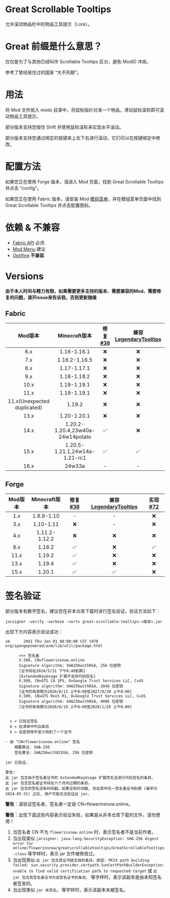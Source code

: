 # Great Scrollable Tooltips
允许滚动物品栏中的物品工具提示（Lore）。

# Great 前缀是什么意思？
仅仅是为了与其他已经叫作 Scrollable Tooltips 区分，避免 ModID 冲突。

参考了曾经居住过的国家 “大不列颠”。

# 用法
将 Mod 文件放入 mods 目录中，将鼠标指针对准一个物品，滑动鼠标滚轮即可滚动物品工具提示。

部分版本支持您按住 Shift 并使用鼠标滚轮来实现水平滚动。

部分版本支持您通过绑定的按键来上左下右进行滚动，它们可以在按键绑定中修改。

# 配置方法
如果您正在使用 Forge 版本，请进入 Mod 页面，找到 Great Scrollable Tooltips 并点击 “config”。

如果您正在使用 Fabric 版本，请安装 Mod [模组菜单](https://modrinth.com/mod/modmenu)，并在模组菜单页面中找到 Great Scrollable Tooltips 并点击配置图标。

# 依赖 & 不兼容
- [Fabric API](https://modrinth.com/mod/fabric-api) 必须.
- [Mod Menu](https://modrinth.com/mod/modmenu) 建议
- [Optifine](https://optifine.net/) **不兼容**.

# Versions
**由于本人时间与精力有限，如果需要更多支持的版本、需要兼容的Mod、需要修复的问题，请开issue来告诉我，否则更新随缘**

## Fabric
|           Mod版本           |          Minecraft版本           | 修复[#38](https://github.com/flowerinsnow-lights-opensource/GreatScrollableTooltips/issues/38) | 兼容[LegendaryTooltips](https://github.com/AHilyard/LegendaryTooltips) | 实现[#72](https://github.com/flowerinsnow-lights-opensource/GreatScrollableTooltips/issues/72) |
| :-------------------------: | :------------------------------: | :--------------------------------------------------------------------------------------------: | :--------------------------------------------------------------------: | :--------------------------------------------------------------------------------------------: |
|             6.x             |           1.16-1.16.1            |                                               ❌                                                |                                   ❌                                    |                                               ❌                                                |
|             7.x             |          1.16.2-1.16.5           |                                               ❌                                                |                                   ❌                                    |                                               ❌                                                |
|             8.x             |           1.17-1.17.1            |                                               ❌                                                |                                   ❌                                    |                                               ❌                                                |
|             9.x             |           1.18-1.18.2            |                                               ❌                                                |                                   ❌                                    |                                               ❌                                                |
|            10.x             |           1.19-1.19.1            |                                               ❌                                                |                                   ❌                                    |                                               ❌                                                |
|            11.x             |           1.19-1.19.1            |                                               ❌                                                |                                   ❌                                    |                                               ❌                                                |
| 11.x(Unexpected duplicated) |              1.19.2              |                                               ❌                                                |                                   ❌                                    |                                               ❌                                                |
|            13.x             |           1.20-1.20.1            |                                               ❌                                                |                                   ❌                                    |                                               ❌                                                |
|            14.x             | 1.20.2-1.20.4,23w40a-24w14potato |                                               ✅                                                |                                   ❌                                    |                                               ❌                                                |
|            15.x             |  1.20.5-1.21.1,24w14a-1.21-rc1   |                                               ✅                                                |                                   ✅                                    |                                               ✅                                                |
|            16.x             |              24w33a              |                                               -                                                |                                   -                                    |                                               ✅                                                |

## Forge
| Mod版本 | Minecraft版本 | 修复[#38](https://github.com/flowerinsnow-lights-opensource/GreatScrollableTooltips/issues/38) | 兼容[LegendaryTooltips](https://github.com/AHilyard/LegendaryTooltips) | 实现[#72](https://github.com/flowerinsnow-lights-opensource/GreatScrollableTooltips/issues/72) |
| :-----: | :-----------: | :--------------------------------------------------------------------------------------------: | :--------------------------------------------------------------------: | :--------------------------------------------------------------------------------------------: |
|   1.x   |  1.8.9-1.10   |                                               -                                                |                                   -                                    |                                               ❌                                                |
|   3.x   |   1.10-1.11   |                                               ❌                                                |                                   -                                    |                                               ❌                                                |
|   4.x   | 1.11.2-1.12.2 |                                               ❌                                                |                                   ❌                                    |                                               ❌                                                |
|   8.x   |    1.18.2     |                                               ✅                                                |                                   ❌                                    |                                               ✅                                                |
|  11.x   |    1.19.2     |                                               ✅                                                |                                   ❌                                    |                                               ❌                                                |
|  13.x   |    1.19.4     |                                               ✅                                                |                                   ❌                                    |                                               ❌                                                |
|  15.x   |    1.20.1     |                                               ✅                                                |                                   ✅                                    |                                               ❌                                                |

# 签名验证
部分版本有数字签名，建议您在非本仓库下载时进行签名验证，验证方法如下：

```
jarsigner -verify -verbose -certs great-scrollable-tooltips-<版本>.jar
```

出现下方内容表示验证成功：

```
sm      2041 Thu Jan 01 08:00:00 CST 1970 org/spongepowered/asm/lib/util/package.html

      >>> 签名者
      X.509, CN=flowerinsnow.online
      Signature algorithm: SHA256withRSA, 256 位密钥
      [证书将在2024/5/31 下午6:49到期]
      [ExtendedKeyUsage 扩展不支持代码签名]
      X.509, CN=GTS CA 1P5, O=Google Trust Services LLC, C=US
      Signature algorithm: SHA256withRSA, 2048 位密钥
      [证书的有效期为2020/8/13 上午8:00至2027/9/30 上午8:00]
      X.509, CN=GTS Root R1, O=Google Trust Services LLC, C=US
      Signature algorithm: SHA256withRSA, 4096 位密钥
      [证书的有效期为2020/6/19 上午8:00至2028/1/28 上午8:00]


  s = 已验证签名
  m = 在清单中列出条目
  k = 在密钥库中至少找到了一个证书

- 由 "CN=flowerinsnow.online" 签名
    摘要算法: SHA-256
    签名算法: SHA256withECDSA, 256 位密钥

jar 已验证。

警告:
此 jar 包含由于签名者证书的 ExtendedKeyUsage 扩展而无法进行代码签名的条目。
此 jar 包含签名者证书将在六个月内过期的条目。
此 jar 包含的签名没有时间戳。如果没有时间戳, 则在其中任一签名者证书到期 (最早为 2024-05-31) 之后, 用户可能无法验证此 jar。
```

**警告**：请验证签名者，签名者一定是 CN=flowerinsnow.online。

**警告**：出现下面这些内容表示验证失败，如果是从非本仓库下载的文件，请勿使用！

1. 当签名者 CN 不为 `flowerinsnow.online` 时，表示签名者不是当前作者。
2. 当出现类似 `jarsigner: java.lang.SecurityException: SHA-256 digest error for online/flowerinsnow/greatscrollabletooltips/GreatScrollableTooltips.class` 等字样时，表示 jar 文件被修改过。
3. 当出现类似 `此 jar 包含其证书链无效的条目。原因: PKIX path building failed: sun.security.provider.certpath.SunCertPathBuilderException: unable to find valid certification path to requested target` 或 `此 jar 包含其签名者证书为自签名证书的条目。` 等字样时，表示该副本是由未知签名者签发的。
4. 当出现类似 `jar 未签名。` 等字样时，表示该副本未被签名。
